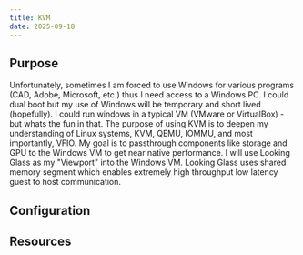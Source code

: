 ```yaml
---
title: KVM
date: 2025-09-18
---
```


## Purpose
Unfortunately, sometimes I am forced to use Windows for various programs (CAD, Adobe, Microsoft, etc.) thus I need access to a Windows PC. I could dual boot but my use of Windows will be temporary and short lived (hopefully). I could run windows in a typical VM (VMware or VirtualBox) - but whats the fun in that. The purpose of using KVM is to deepen my understanding of Linux systems, KVM, QEMU, IOMMU, and most importantly, VFIO. My goal is to passthrough components like storage and GPU to the Windows VM to get near native performance. I will use Looking Glass as my "Viewport" into the Windows VM. Looking Glass uses shared memory segment which enables extremely high throughput low latency guest to host communication.

## Configuration
## Resources